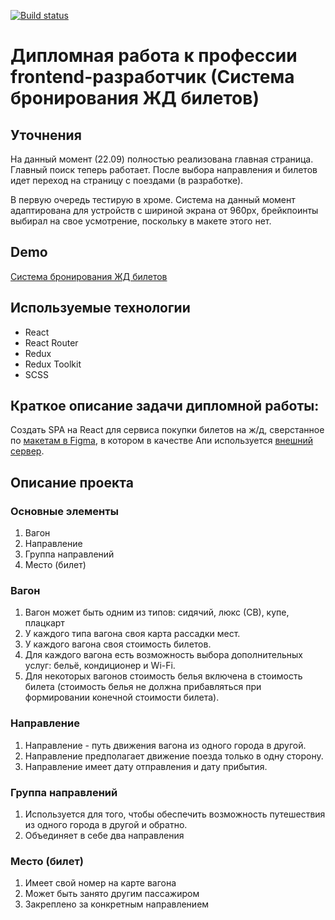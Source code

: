 [![Build status](https://ci.appveyor.com/api/projects/status/0aw4ixm1sjbkp7qj/branch/main?svg=true)](https://ci.appveyor.com/project/Sapogoha/fe-diploma-ticket-booking-system/branch/main)

# Дипломная работа к профессии frontend-разработчик (Система бронирования ЖД билетов)

## Уточнения

На данный момент (22.09) полностью реализована главная страница.
Главный поиск теперь работает. После выбора направления и билетов идет переход на страницу с поездами (в разработке).

В первую очередь тестирую в хроме.
Система на данный момент адаптирована для устройств с шириной экрана от 960px, брейкпоинты выбирал на свое усмотрение, поскольку в макете этого нет.

## Demo

[Система бронирования ЖД билетов](https://sapogoha.github.io/fe-diploma-ticket-booking-system)

## Используемые технологии

-  React
-  React Router
-  Redux
-  Redux Toolkit
-  SCSS

## Краткое описание задачи дипломной работы:

Создать SPA на React для сервиса покупки билетов на ж/д, сверстанное по [макетам в Figma](https://www.figma.com/file/7981GjEsjSpBUKolk4xFoT/%D0%97%D0%B0%D0%BA%D0%B0%D0%B7-%D0%B1%D0%B8%D0%BB%D0%B5%D1%82%D0%BE%D0%B2?node-id=0%3A1), в котором в качестве Апи используется [внешний сервер](https://netology-trainbooking.netoservices.ru/).

## Описание проекта

### Основные элементы

1. Вагон
1. Направление
1. Группа направлений
1. Место (билет)

### Вагон

1. Вагон может быть одним из типов: сидячий, люкс (СВ), купе, плацкарт
1. У каждого типа вагона своя карта рассадки мест.
1. У каждого вагона своя стоимость билетов.
1. Для каждого вагона есть возможность выбора дополнительных услуг:
   бельё, кондиционер и Wi-Fi.
1. Для некоторых вагонов стоимость белья включена в стоимость билета
   (стоимость белья не должна прибавляться при формировании конечной стоимости билета).

### Направление

1. Направление - путь движения вагона из одного города в другой.
1. Направление предполагает движение поезда только в одну сторону.
1. Направление имеет дату отправления и дату прибытия.

### Группа направлений

1. Используется для того, чтобы обеспечить возможность
   путешествия из одного города в другой и обратно.
1. Объединяет в себе два направления

### Место (билет)

1. Имеет свой номер на карте вагона
1. Может быть занято другим пассажиром
1. Закреплено за конкретным направлением

